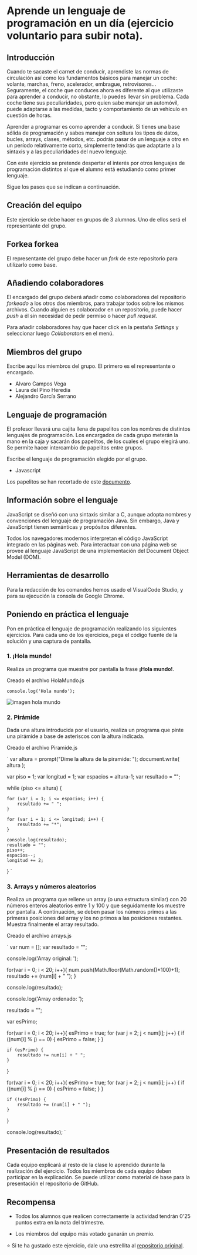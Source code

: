 ﻿# Aprende un lenguaje de programación en un día (ejercicio voluntario para subir nota).

## Introducción

Cuando te sacaste el carnet de conducir, aprendiste las normas de circulación así como los fundamentos básicos para manejar un coche: volante, marchas, freno, acelerador, embrague, retrovisores... Seguramente, el coche que conduces ahora es diferente al que utilizaste para aprender a conducir, no obstante, lo puedes llevar sin problema. Cada coche tiene sus peculiaridades, pero quien sabe manejar un automóvil, puede adaptarse a las medidas, tacto y comportamiento de un vehículo en cuestión de horas.

Aprender a programar es como aprender a conducir. Si tienes una base sólida de programación y sabes manejar con soltura los tipos de datos, bucles, arrays, clases, métodos, etc. podrás pasar de un lenguaje a otro en un período relativamente corto, simplemente tendrás que adaptarte a la sintaxis y a las peculiaridades del nuevo lenguaje.

Con este ejercicio se pretende despertar el interés por otros lenguajes de programación distintos al que el alumno está estudiando como primer lenguaje.

Sigue los pasos que se indican a continuación.

## Creación del equipo

Este ejercicio se debe hacer en grupos de 3 alumnos. Uno de ellos será el representante del grupo.

## Forkea forkea

El representante del grupo debe hacer un *fork* de este repositorio para utilizarlo como base.

## Añadiendo colaboradores

El encargado del grupo deberá añadir como colaboradores del repositorio *forkeado* a los otros dos miembros, para trabajar todos sobre los mismos archivos. Cuando alguien es colaborador en un repositorio, puede hacer *push* a él sin necesidad de pedir permiso o hacer *pull request*.

Para añadir colaboradores hay que hacer click en la pestaña *Settings* y seleccionar luego *Collaborators* en el menú.

## Miembros del grupo

Escribe aquí los miembros del grupo. El primero es el representante o encargado.

* Alvaro Campos Vega
* Laura del Pino Heredia
* Alejandro García Serrano

## Lenguaje de programación

El profesor llevará una cajita llena de papelitos con los nombres de distintos lenguajes de programación. Los encargados de cada grupo meterán la mano en la caja y sacarán dos papelitos, de los cuales el grupo elegirá uno. Se permite hacer intercambio de papelitos entre grupos.

Escribe el lenguaje de programación elegido por el grupo.

* Javascript

Los papelitos se han recortado de este [documento](lenguajes_de_programacion.pdf).

## Información sobre el lenguaje

JavaScript se diseñó con una sintaxis similar a C, aunque adopta nombres y convenciones del lenguaje de programación Java. Sin embargo, Java y JavaScript tienen semánticas y propósitos diferentes. 

Todos los navegadores modernos interpretan el código JavaScript integrado en las páginas web. Para interactuar con una página web se provee al lenguaje JavaScript de una implementación del Document Object Model (DOM). 

## Herramientas de desarrollo

Para la redacción de los comandos hemos usado el VisualCode Studio, y para su ejecución la consola de Google Chrome.

## Poniendo en práctica el lenguaje

Pon en práctica el lenguaje de programación realizando los siguientes ejercicios. Para cada uno de los ejercicios, pega el código fuente de la solución y una captura de pantalla.

### 1. ¡Hola mundo!

Realiza un programa que muestre por pantalla la frase **¡Hola mundo!**.

Creado el archivo HolaMundo.js

`
console.log('Hola mundo');
`

![imagen hola mundo](/Imágenes/holamundo.png)

### 2. Pirámide

Dada una altura introducida por el usuario, realiza un programa que pinte una pirámide a base de asteriscos con la altura indicada.

Creado el archivo Piramide.js

`
var altura = prompt("Dime la altura de la piramide: ");
document.write( altura );
    
var piso = 1;
var longitud = 1;
var espacios = altura-1;
var resultado = "";
      
while (piso <= altura) {
     
    for (var i = 1; i <= espacios; i++) {
        resultado += " ";
    }

    for (var i = 1; i <= longitud; i++) {
        resultado += "*";
    }

    console.log(resultado);
    resultado = "";
    piso++;
    espacios--;
    longitud += 2;
}
`

### 3. Arrays y números aleatorios

Realiza un programa que rellene un array (o una estructura similar) con 20 números enteros aleatorios entre 1 y 100 y que seguidamente los muestre por pantalla. A continuación, se deben pasar los números primos a las primeras posiciones del array y los no primos a las posiciones restantes. Muestra finalmente el array resultado.

Creado el archivo arrays.js

`
var num = [];
var resultado = "";

console.log('Array original: ');

for(var i = 0; i < 20; i++){
    num.push(Math.floor(Math.random()*100)+1);
    resultado += (num[i] + " ");
}

console.log(resultado);

console.log('Array ordenado: ');

resultado = "";

var esPrimo;

for(var i = 0; i < 20; i++){
    esPrimo = true;
    for (var j = 2; j < num[i]; j++) {
        if ((num[i] % j) == 0) {
            esPrimo = false;
        }
    }

    if (esPrimo) {
        resultado += num[i] + " ";
    }
}

for(var i = 0; i < 20; i++){
    esPrimo = true;
    for (var j = 2; j < num[i]; j++) {
        if ((num[i] % j) == 0) {
            esPrimo = false;
        }
    }

    if (!esPrimo) {
        resultado += (num[i] + " ");
    }
}

console.log(resultado);
`

## Presentación de resultados

Cada equipo explicará al resto de la clase lo aprendido durante la realización del ejercicio. Todos los miembros de cada equipo deben participar en la explicación. Se puede utilizar como material de base para la presentación el repositorio de GitHub.

## Recompensa

* Todos los alumnos que realicen correctamente la actividad tendrán 0'25 puntos extra en la nota del trimestre.

* Los miembros del equipo más votado ganarán un premio.

:star: Si te ha gustado este ejercicio, dale una estrellita al [repositorio original](https://github.com/LuisJoseSanchez/aprende-un-lenguaje-en-un-dia).

